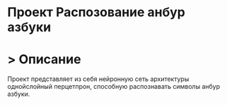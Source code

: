 # Проект Распозование анбур азбуки
# > Описание
Проект представляет из себя нейронную сеть архитектуры однойслойный перцетпрон,
способную распознавать символы анбур азбуки. 
